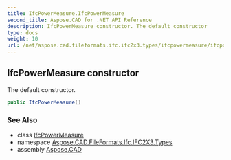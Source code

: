 ```yaml
---
title: IfcPowerMeasure.IfcPowerMeasure
second_title: Aspose.CAD for .NET API Reference
description: IfcPowerMeasure constructor. The default constructor
type: docs
weight: 10
url: /net/aspose.cad.fileformats.ifc.ifc2x3.types/ifcpowermeasure/ifcpowermeasure/
---
```

## IfcPowerMeasure constructor

The default constructor.

```csharp
public IfcPowerMeasure()
```

### See Also

* class [IfcPowerMeasure](../)
* namespace [Aspose.CAD.FileFormats.Ifc.IFC2X3.Types](../../ifcpowermeasure/)
* assembly [Aspose.CAD](../../../)



